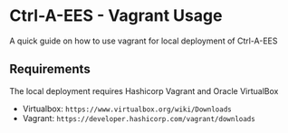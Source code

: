 # Ctrl-A-EES - Vagrant Usage

A quick guide on how to use vagrant for local deployment of Ctrl-A-EES

## Requirements

The local deployment requires Hashicorp Vagrant and Oracle VirtualBox

- Virtualbox: `https://www.virtualbox.org/wiki/Downloads`
- Vagrant: `https://developer.hashicorp.com/vagrant/downloads`